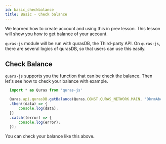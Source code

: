 ```yaml
---
id: basic_checkbalance
title: Basic - Check balance
---
```


We learned how to create account and using this in prev lesson.
This lesson will show you how to get balance of your account.

`quras-js` module will be run with qurasDB, the Third-party API.
On `quras-js`, there are several logics of qurasDB, so that users can use this easily.

## Check Balance

`quars-js` supports you the function that can be check the balance.
Then let's see how to check your balance with example.

```js
  import * as Quras from 'quras-js'

  Quras.api.qurasDB.getBalance(Quras.CONST.QURAS_NETWORK.MAIN, 'DknmAbcap8RnUpkLQvbXTwTXqFJMjN4QPz')
  .then((data) => {
      console.log(data);
  })
  .catch((error) => {
      console.log(error);
  });
```

You can check your balance like this above.